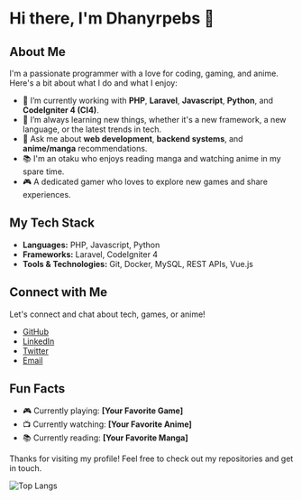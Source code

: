 # Hi there, I'm Dhanyrpebs 👋

## About Me

I'm a passionate programmer with a love for coding, gaming, and anime. Here's a bit about what I do and what I enjoy:

- 🔭 I’m currently working with **PHP**, **Laravel**, **Javascript**, **Python**, and **CodeIgniter 4 (CI4)**.
- 🌱 I’m always learning new things, whether it's a new framework, a new language, or the latest trends in tech.
- 💬 Ask me about **web development**, **backend systems**, and **anime/manga** recommendations.
- 📚 I'm an otaku who enjoys reading manga and watching anime in my spare time.
- 🎮 A dedicated gamer who loves to explore new games and share experiences.

## My Tech Stack

- **Languages:** PHP, Javascript, Python
- **Frameworks:** Laravel, CodeIgniter 4
- **Tools & Technologies:** Git, Docker, MySQL, REST APIs, Vue.js

## Connect with Me

Let's connect and chat about tech, games, or anime!

- [GitHub](https://github.com/Dhanyrpebs)
- [LinkedIn](https://www.linkedin.com/in/Dhanyrpebs)
- [Twitter](https://twitter.com/Dhanyrpebs)
- [Email](mailto:dhanyrpebs@example.com)

## Fun Facts

- 🎮 Currently playing: **[Your Favorite Game]**
- 📺 Currently watching: **[Your Favorite Anime]**
- 📚 Currently reading: **[Your Favorite Manga]**

Thanks for visiting my profile! Feel free to check out my repositories and get in touch.

![Top Langs](https://github-readme-stats.vercel.app/api/top-langs/?username=rpebs&layout=compact&theme=tokyonight)
